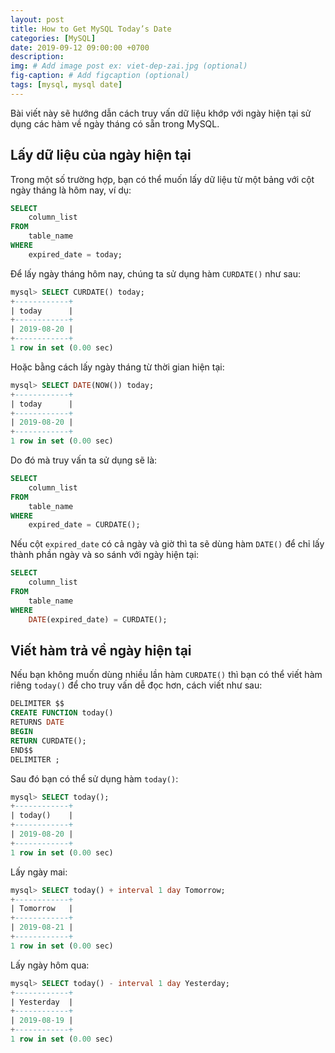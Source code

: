 ```yaml
---
layout: post
title: How to Get MySQL Today’s Date
categories: [MySQL]
date: 2019-09-12 09:00:00 +0700
description: 
img: # Add image post ex: viet-dep-zai.jpg (optional)
fig-caption: # Add figcaption (optional)
tags: [mysql, mysql date]
---
```


Bài viết này sẽ hướng dẫn cách truy vấn dữ liệu khớp với ngày hiện tại sử dụng các hàm về ngày tháng có sẵn trong MySQL.

## Lấy dữ liệu của ngày hiện tại

Trong một số trường hợp, bạn có thể muốn lấy dữ liệu từ một bảng với cột ngày tháng là hôm nay, ví dụ:

```sql
SELECT 
    column_list
FROM
    table_name
WHERE
    expired_date = today;
```

Để lấy ngày tháng hôm nay, chúng ta sử dụng hàm `CURDATE()` như sau:

```sql
mysql> SELECT CURDATE() today;
+------------+
| today      |
+------------+
| 2019-08-20 |
+------------+
1 row in set (0.00 sec)
```

Hoặc bằng cách lấy ngày tháng từ thời gian hiện tại:

```sql
mysql> SELECT DATE(NOW()) today;
+------------+
| today      |
+------------+
| 2019-08-20 |
+------------+
1 row in set (0.00 sec)
```

Do đó mà truy vấn ta sử dụng sẽ là:

```sql
SELECT 
    column_list
FROM
    table_name
WHERE
    expired_date = CURDATE();
```

Nếu cột `expired_date` có cả ngày và giờ thì ta sẽ dùng hàm `DATE()` để chỉ lấy thành phần ngày và so sánh với ngày hiện tại:

```sql
SELECT 
    column_list
FROM
    table_name
WHERE
    DATE(expired_date) = CURDATE();
```

## Viết hàm trả về ngày hiện tại

Nếu bạn không muốn dùng nhiều lần hàm `CURDATE()` thì bạn có thể viết hàm riêng `today()` để cho truy vấn dễ đọc hơn, cách viết như sau:

```sql
DELIMITER $$
CREATE FUNCTION today()
RETURNS DATE
BEGIN
RETURN CURDATE();
END$$
DELIMITER ;
```

Sau đó bạn có thể sử dụng hàm `today()`:

```sql
mysql> SELECT today();
+------------+
| today()    |
+------------+
| 2019-08-20 |
+------------+
1 row in set (0.00 sec)
```

Lấy ngày mai:

```sql
mysql> SELECT today() + interval 1 day Tomorrow;
+------------+
| Tomorrow   |
+------------+
| 2019-08-21 |
+------------+
1 row in set (0.00 sec)
```

Lấy ngày hôm qua:

```sql
mysql> SELECT today() - interval 1 day Yesterday;
+------------+
| Yesterday  |
+------------+
| 2019-08-19 |
+------------+
1 row in set (0.00 sec)
```
